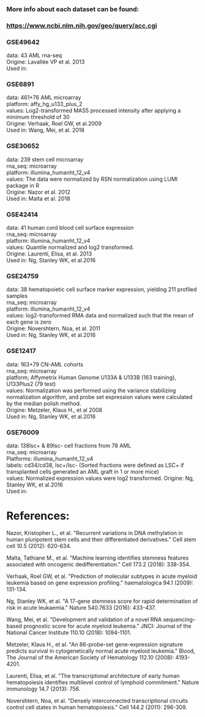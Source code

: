 ### More info about each dataset can be found:
### https://www.ncbi.nlm.nih.gov/geo/query/acc.cgi

### GSE49642 
data: 43 AML rna-seq <br>
Origine: Lavallée VP et al. 2013 <br>
Used in: 

### GSE6891 
data: 461+76 AML microarray <br>
platform: affy_hg_u133_plus_2 <br>
values: Log2-transformed MAS5 processed intensity after applying a minimum threshold of 30 <br>
Origine: Verhaak, Roel GW, et al.2009 <br>
Used in: Wang, Mei, et al. 2018

### GSE30652  
data: 239 stem cell microarray <br>
rna_seq: microarray <br>
platform: illumina_humanht_12_v4 <br>
values: The data were normalized by RSN normalization using LUMI package in R <br>
Origine: Nazor et al. 2012 <br>
Used in: Malta et al. 2018

### GSE42414 
data: 41 human cord blood cell surface expression <br>
rna_seq: microarray <br>
platform: illumina_humanht_12_v4 <br>
values: Quantile normalized and log2 transformed. <br>
Origine: Laurenti, Elisa, et al. 2013 <br>
Used in: Ng, Stanley WK, et al.2016


### GSE24759 
data: 38 hematopoietic cell surface marker expression, yielding 211 profiled samples <br>
rna_seq: microarray <br>
platform: illumina_humanht_12_v4 <br>
values: log2-transformed RMA data and normalized such that the mean of each gene is zero <br>
Origine: Novershtern, Noa, et al. 2011 <br>
Used in: Ng, Stanley WK, et al.2016

### GSE12417 
data: 163+79 CN-AML cohorts <br>
rna_seq: microarray <br>
platform; Affymetrix Human Genome U133A & U133B (163 training), U133Plus2 (79 test)  <br>
values: Normalization was performed using the variance stabilizing normalization algorithm, and probe set expression values were calculated by the median polish method. <br>
Origine: Metzeler, Klaus H., et al 2008 <br>
Used in: Ng, Stanley WK, et al.2016

### GSE76009
data: 138lsc+ & 89lsc- cell fractions from 78 AML <br>
rna_seq: microarray <br>
Platforms: illumina_humanht_12_v4 <br>
labels: cd34/cd38, lsc+/lsc- (Sorted fractions were defined as LSC+ if transplanted cells generated an AML graft in 1 or more mice) <br>
values: Normalized expression values were log2 transformed.
Origine: Ng, Stanley WK, et al.2016 <br>
Used in: 

# References:
Nazor, Kristopher L., et al. "Recurrent variations in DNA methylation in human pluripotent stem cells and their differentiated derivatives." Cell stem cell 10.5 (2012): 620-634.

Malta, Tathiane M., et al. "Machine learning identifies stemness features associated with oncogenic dedifferentiation." Cell 173.2 (2018): 338-354.

Verhaak, Roel GW, et al. "Prediction of molecular subtypes in acute myeloid leukemia based on gene expression profiling." haematologica 94.1 (2009): 131-134.

Ng, Stanley WK, et al. "A 17-gene stemness score for rapid determination of risk in acute leukaemia." Nature 540.7633 (2016): 433-437.

Wang, Mei, et al. "Development and validation of a novel RNA sequencing–based prognostic score for acute myeloid leukemia." JNCI: Journal of the National Cancer Institute 110.10 (2018): 1094-1101.

Metzeler, Klaus H., et al. "An 86-probe-set gene-expression signature predicts survival in cytogenetically normal acute myeloid leukemia." Blood, The Journal of the American Society of Hematology 112.10 (2008): 4193-4201.

Laurenti, Elisa, et al. "The transcriptional architecture of early human hematopoiesis identifies multilevel control of lymphoid commitment." Nature immunology 14.7 (2013): 756.

Novershtern, Noa, et al. "Densely interconnected transcriptional circuits control cell states in human hematopoiesis." Cell 144.2 (2011): 296-309.
